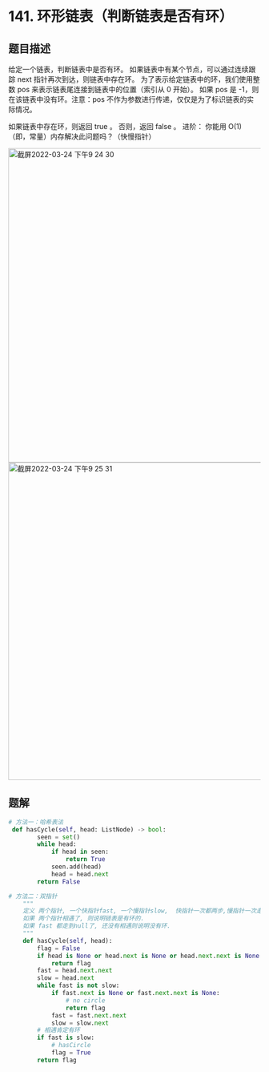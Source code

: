 # 141. 环形链表（判断链表是否有环）
## 题目描述
给定一个链表，判断链表中是否有环。
如果链表中有某个节点，可以通过连续跟踪 next 指针再次到达，则链表中存在环。 为了表示给定链表中的环，我们使用整数 pos 来表示链表尾连接到链表中的位置（索引从 0 开始）。 如果 pos 是 -1，则在该链表中没有环。注意：pos 不作为参数进行传递，仅仅是为了标识链表的实际情况。

如果链表中存在环，则返回 true 。 否则，返回 false 。
进阶：
你能用 O(1)（即，常量）内存解决此问题吗？（快慢指针）

<img width="627" alt="截屏2022-03-24 下午9 24 30" src="https://user-images.githubusercontent.com/49756528/159925683-609498cb-ccf0-474a-9508-501175bafc85.png">
<img width="634" alt="截屏2022-03-24 下午9 25 31" src="https://user-images.githubusercontent.com/49756528/159925936-ffee119b-887b-4465-b0cc-9e2e04d9a817.png">


## 题解
```python
# 方法一：哈希表法
 def hasCycle(self, head: ListNode) -> bool:
        seen = set()
        while head:
            if head in seen:
                return True
            seen.add(head)
            head = head.next
        return False

```
```python
# 方法二：双指针
    """
    定义 两个指针, 一个快指针fast, 一个慢指针slow,  快指针一次都两步,慢指针一次走一步.
    如果 两个指针相遇了, 则说明链表是有环的.
    如果 fast 都走到null了, 还没有相遇则说明没有环.
    """
    def hasCycle(self, head):
        flag = False
        if head is None or head.next is None or head.next.next is None:
            return flag
        fast = head.next.next
        slow = head.next
        while fast is not slow:
            if fast.next is None or fast.next.next is None:
                # no circle
                return flag
            fast = fast.next.next
            slow = slow.next
        # 相遇肯定有环
        if fast is slow:
            # hasCircle
            flag = True
        return flag
```
